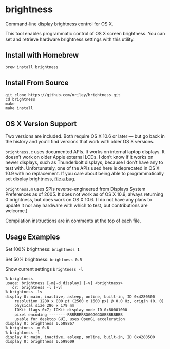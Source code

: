 brightness
==========

Command-line display brightness control for OS X.

This tool enables programmatic control of OS X screen brightness. You can set and retrieve hardware brightness settings with this utility.

Install with Homebrew
--------------------

```brew install brightness```

Install From Source
------------------

```shell
git clone https://github.com/nriley/brightness.git
cd brightness
make
make install
```

OS X Version Support
------------------

Two versions are included.  Both require OS X 10.6 or later — but go back in the history and you’ll find versions that work with older OS X versions.

`brightness.c` uses documented APIs.  It works on internal laptop displays.  It doesn’t work on older Apple external LCDs.  I don’t know if it works on newer displays, such as Thunderbolt displays, because I don’t have any to test with.  Unfortunately, one of the APIs used here is deprecated in OS X 10.9 with no replacement.  If you care about being able to programmatically set display brightness, [file a bug](http://bugreport.apple.com/).

`brightness.m` uses SPIs reverse-engineered from Displays System Preferences as of 2005.  It does not work as of OS X 10.9, always returning 0 brightness, but does work on OS X 10.6.  (I do not have any plans to update it nor any hardware with which to test, but contributions are welcome.)

Compilation instructions are in comments at the top of each file.

Usage Examples
-------

Set 100% brightness: ```brightness 1```

Set 50% brightness: ```brightness 0.5```

Show current settings ```brightness -l```

````
% brightness
usage: brightness [-m|-d display] [-v] <brightness>
   or: brightness -l [-v]
% brightness -lv
display 0: main, inactive, asleep, online, built-in, ID 0x4280500
	resolution 1280 x 800 pt (2560 x 1600 px) @ 0.0 Hz, origin (0, 0)
	physical size 286 x 179 mm
	IOKit flags 0x7; IOKit display mode ID 0x80001000
	pixel encoding --------RRRRRRRRGGGGGGGGBBBBBBBB
	usable for desktop GUI, uses OpenGL acceleration
display 0: brightness 0.588867
% brightness -m 0.6
% brightness -l
display 0: main, inactive, asleep, online, built-in, ID 0x4280500
display 0: brightness 0.599609
````
